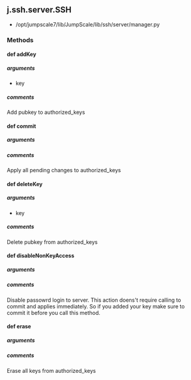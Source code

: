 ## j.ssh.server.SSH

- /opt/jumpscale7/lib/JumpScale/lib/ssh/server/manager.py

### Methods

#### def addKey 
##### arguments

- key

##### comments

Add pubkey to authorized_keys

#### def commit 
##### arguments

##### comments

Apply all pending changes to authorized_keys

#### def deleteKey 
##### arguments

- key

##### comments

Delete pubkey from authorized_keys

#### def disableNonKeyAccess 
##### arguments

##### comments

Disable passowrd login to server. This action doens't require
calling to commit and applies immediately. So if you added your key
make sure to commit it before you call this method.

#### def erase 
##### arguments

##### comments

Erase all keys from authorized_keys


